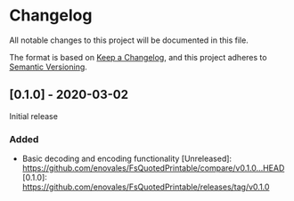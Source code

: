 # Changelog

All notable changes to this project will be documented in this file.

The format is based on [Keep a Changelog](https://keepachangelog.com/en/1.0.0/),
and this project adheres to [Semantic Versioning](https://semver.org/spec/v2.0.0.html).

## [0.1.0] - 2020-03-02

Initial release

### Added
- Basic decoding and encoding functionality
[Unreleased]: https://github.com/enovales/FsQuotedPrintable/compare/v0.1.0...HEAD
[0.1.0]: https://github.com/enovales/FsQuotedPrintable/releases/tag/v0.1.0
